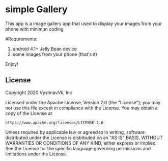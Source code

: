 # simple Gallery

This app is a image gallery app that used to display your images from your phone with minimun coding 

#Requrements:
  1) android 4.1+ Jelly Bean device
  2) some images from your phone
  (that's it)
  

  Enjoy!
  
## License

Copyright 2020   VyshnavVk, Inc

Licensed under the Apache License, Version 2.0 (the "License");
you may not use this file except in compliance with the License.
You may obtain a copy of the License at

    https://www.apache.org/licenses/LICENSE-2.0

Unless required by applicable law or agreed to in writing, software
distributed under the License is distributed on an "AS IS" BASIS,
WITHOUT WARRANTIES OR CONDITIONS OF ANY KIND, either express or implied.
See the License for the specific language governing permissions and
limitations under the License.
